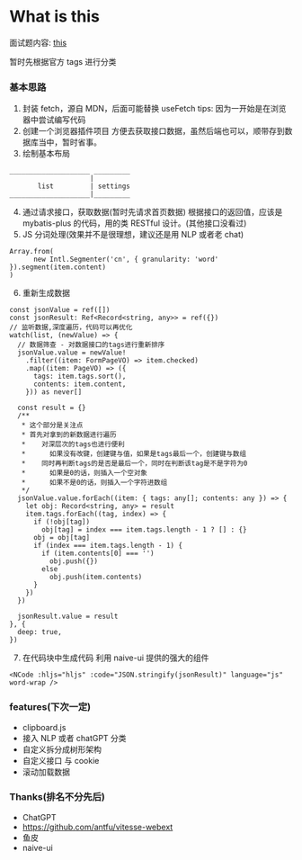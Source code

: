 # What is this

面试题内容: [this](https://mp.weixin.qq.com/s/8_sMUG3nkluzZHmixwmr9g)

暂时先根据官方 tags 进行分类

### 基本思路

1. 封装 fetch，源自 MDN，后面可能替换 useFetch
   tips: 因为一开始是在浏览器中尝试编写代码
2. 创建一个浏览器插件项目
   方便去获取接口数据，虽然后端也可以，顺带存到数据库当中，暂时省事。
3. 绘制基本布局

```
____________________ _________
                    |
       list         | settings
____________________|_________
```

4. 通过请求接口，获取数据(暂时先请求首页数据)
   根据接口的返回值，应该是 mybatis-plus 的代码，用的类 RESTful 设计。(其他接口没看过)
5. JS 分词处理(效果并不是很理想，建议还是用 NLP 或者老 chat)

```
Array.from(
      new Intl.Segmenter('cn', { granularity: 'word' }).segment(item.content)
)
```

6. 重新生成数据

```
const jsonValue = ref([])
const jsonResult: Ref<Record<string, any>> = ref({})
// 监听数据,深度遍历，代码可以再优化
watch(list, (newValue) => {
  // 数据筛查 - 对数据接口的tags进行重新排序
  jsonValue.value = newValue!
    .filter((item: FormPageVO) => item.checked)
    .map((item: PageVO) => ({
      tags: item.tags.sort(),
      contents: item.content,
    })) as never[]

  const result = {}
  /**
   * 这个部分是关注点
   * 首先对拿到的新数据进行遍历
   *    对深层次的tags也进行便利
   *      如果没有改键，创建键与值，如果是tags最后一个，创建键与数组
   *    同时再判断tags的是否是最后一个，同时在判断该tag是不是字符为0
   *      如果是0的话，则插入一个空对象
   *      如果不是0的话，则插入一个字符进数组
   */
  jsonValue.value.forEach((item: { tags: any[]; contents: any }) => {
    let obj: Record<string, any> = result
    item.tags.forEach((tag, index) => {
      if (!obj[tag])
        obj[tag] = index === item.tags.length - 1 ? [] : {}
      obj = obj[tag]
      if (index === item.tags.length - 1) {
        if (item.contents[0] === '')
          obj.push({})
        else
          obj.push(item.contents)
      }
    })
  })

  jsonResult.value = result
}, {
  deep: true,
})
```

7. 在代码块中生成代码
   利用 naive-ui 提供的强大的组件

```
<NCode :hljs="hljs" :code="JSON.stringify(jsonResult)" language="js" word-wrap />
```

### features(下次一定)

- clipboard.js
- 接入 NLP 或者 chatGPT 分类
- 自定义拆分成树形架构
- 自定义接口 与 cookie
- 滚动加载数据

### Thanks(排名不分先后)

- ChatGPT
- https://github.com/antfu/vitesse-webext
- 鱼皮
- naive-ui

